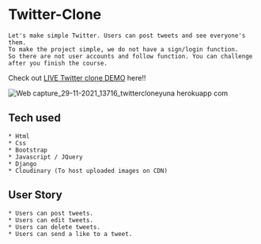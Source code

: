 # Twitter-Clone
```
Let's make simple Twitter. Users can post tweets and see everyone's them.
To make the project simple, we do not have a sign/login function.
So there are not user accounts and follow function. You can challenge after you finish the course.
```
Check out [LIVE Twitter clone DEMO](https://twittercloneyuna.herokuapp.com/) here!!

![Web capture_29-11-2021_13716_twittercloneyuna herokuapp com](https://user-images.githubusercontent.com/65247341/143920280-e1e16308-4491-461a-9880-bfd6985482fc.jpeg)


## Tech used
```
* Html
* Css
* Bootstrap
* Javascript / JQuery
* Django
* Cloudinary (To host uploaded images on CDN)
```
## User Story
```
* Users can post tweets.
* Users can edit tweets.
* Users can delete tweets.
* Users can send a like to a tweet.
```
